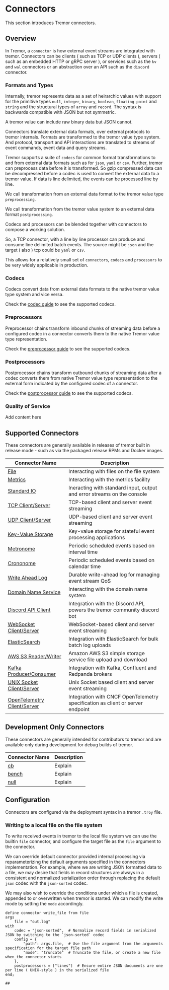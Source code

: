 # Connectors

This section introduces Tremor connectors.

## Overview

In Tremor, a `connector` is how external event streams are integrated with tremor.
Connectors can be clients ( such as TCP or UDP clients ), servers ( such as an embedded HTTP or gRPC
server ), or services such as the `kv` and `wal` connectors or an abstraction over an API such as the
`discord` connector.

### Formats and Types

Internally, tremor represents data as a set of heirarchic values with support for the
primitive types `null`, `integer`, `binary`, `boolean`, `floating point` and `string` and the
structural types of `array` and `record`. The syntax is backwards compatible with JSON
but not symmetric.

A tremor value can include raw binary data but JSON cannot.

Connectors translate external data formats, over external protocols to tremor internals.
Formats are transformed to the tremor value type system. And protocol, transport and API
interactions are translated to streams of event commands, event data and query streams.

Tremor supports a suite of `codecs` for common format transformations to and from external
data formats such as for `json`, `yaml` or `csv`. Further, tremor can preprocess data before
it is transformed. So gzip compressed data can be decompressed before a codec is used to
convert the external data to a tremor value. If data is line delimited, the events can be
processed line by line.

We call transformation from an external data format to the tremor value type `preprocessing`.

We call transformation from the tremor value system to an external data format `postprocessing`.

Codecs and processors can be blended together with connectors to compose a working solution.

So, a TCP connector, with a line by line processor can produce and consume line delimited
batch events. The source might be `json` and the target ( also ) tcp could be `yaml` or `csv`.

This allows for a relatively small set of `connectors`, `codecs` and `processors` to be
very widely applicable in production.

### Codecs

Codecs convert data from external data formats to the native tremor value type system
and vice versa.

Check the [codec guide](../codecs) to see the supported codecs.

### Preprocessors

Preprocessor chains transform inbound chunks of streaming data before a configured
codec in a connector converts them to the native Tremor value type representation.

Check the [preprocessor guide](../preprocessors) to see the supported codecs.

### Postprocessors

Postprocessor chains transform outbound chunks of streaming data after a codec
converts them from native Tremor value type representation to the external form
indicated by the configured codec of a connector.

Check the [postprocessor guide](../postprocessors) to see the supported codecs.

### Quality of Service

Add content here


## Supported Connectors

These connectors are generally available in releases of tremor built in release
mode - such as via the packaged release RPMs and Docker images.

|Connector Name|Description|
|---|---|
|[File](file)|Interacting with files on the file system|
|[Metrics](metrics)|Interacting with the metrics facility|
|[Standard IO](stdio)|Ineracting with standard input, output and error streams on the console|
|[TCP Client/Server](tcp)|TCP-based client and server event streaming|
|[UDP Client/Server](udp)|UDP-based client and server event streaming|
|[Key-Value Storage](kv)|Key-value storage for stateful event processing applications|
|[Metronome](metronome)|Periodic scheduled events based on interval time|
|[Crononome](crononome)|Periodic scheduled events based on calendar time|
|[Write Ahead Log](wal)|Durable write-ahead log for managing event stream QoS|
|[Domain Name Service](dns)|Interacting with the domain name system|
|[Discord API Client](discord)|Integration with the Discord API, powers the tremor community discord bot|
|[WebSocket Client/Server](ws)|WebSocket-based client and server event streaming|
|[ElasticSearch](elastic)|Integration with ElasticSearch for bulk batch log uploads|
|[AWS S3 Reader/Writer](s3)|Amazon AWS S3 simple storage service file upload and download|
|[Kafka Producer/Consumer](kafka)|Integration with Kafka, Confluent and Redpanda brokers|
|[UNIX Socket Client/Server](unix_socket)|Unix Socket based client and server event streaming|
|[OpenTelemetry Client/Server](otel)|Integration with CNCF OpenTelemetry specification as client or server endpoint|

## Development Only Connectors

These connectors are generally intended for contributors to tremor and are
available only during development for debug builds of tremor.

|Connector Name|Description|
|---|---|
|[cb](cb)|Explain|
|[bench](bench)|Explain|
|[null](null)|Explain|

## Configuration

Connectors are configured via the deployment syntax in a tremor `.troy` file.

### Writing to a local file on the file system

To write received events in tremor to the local file system we can use
the builtin `file` connector, and configure the target file as the `file`
argument to the connector.

We can override default connector provided internal processing via reparameterizing
the default arguments specified in the connectors implementation. For example, where
we are writing JSON formatted data to a file, we may desire that fields in record
structures are always in a consistent and normalized serialization order through
replacing the default `json` codec with the `json-sorted` codec.

We may also wish to override the conditions under which a file is created, appended
to or overwritten when tremor is started. We can modify the write mode by setting the
`mode` accordingly.

```troy
define connector write_file from file
args
    file = "out.log"
with
    codec = "json-sorted",	# Normalize record fields in serialized JSON by switching to the `json-sorted` codec
    config = {
        "path": args.file,	# Use the file argument from the arguments specification for the target file path
        "mode": "truncate"	# Truncate the file, or create a new file when the connector starts
    },
    postprocessors = ["lines"]  # Ensure entire JSON documents are one per line ( UNIX-style ) in the serialized file
end;

##
